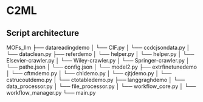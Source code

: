 # C2ML

## Script architecture
MOFs_llm
├── datareadingdemo
│   └── CIF.py
│   └── ccdcjsondata.py
│   └── dataclean.py
├── referdemo
│   └── helper.py
│   └── helper.py
│   └── Elsevier-crawler.py
│   └── Wiley-crawler.py
│   └── Springer-crawler.py
│   └── pathe.json
│   └── config.json
│   └── model2.py
├── extrfinetunedemo
│   └── cftmdemo.py
│   └── chldemo.py
│   └── cjtjdemo.py
│   └── cstrucoutdemo.py
│   └── ctotabledemo.py
├── langgraghdemo
│   └── data_processor.py
│   └── file_processor.py
│   └── workflow_core.py
│   └── workflow_manager.py
└── main.py

